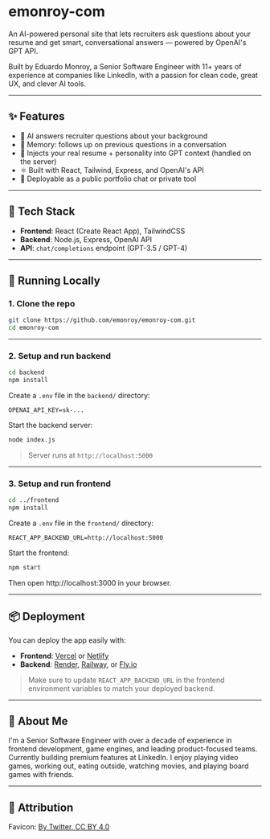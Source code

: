 # emonroy-com

An AI-powered personal site that lets recruiters ask questions about your resume and get smart, conversational answers — powered by OpenAI's GPT API.

Built by Eduardo Monroy, a Senior Software Engineer with 11+ years of experience at companies like LinkedIn, with a passion for clean code, great UX, and clever AI tools.

---

## ✨ Features

- 🤖 AI answers recruiter questions about your background  
- 🧠 Memory: follows up on previous questions in a conversation  
- 📄 Injects your real resume + personality into GPT context (handled on the server)
- ⚛️ Built with React, Tailwind, Express, and OpenAI's API  
- 💬 Deployable as a public portfolio chat or private tool  

---

## 🧱 Tech Stack

- **Frontend**: React (Create React App), TailwindCSS  
- **Backend**: Node.js, Express, OpenAI API  
- **API**: `chat/completions` endpoint (GPT-3.5 / GPT-4)

---

## 🚀 Running Locally

### 1. Clone the repo

```bash
git clone https://github.com/emonroy/emonroy-com.git
cd emonroy-com
```

---

### 2. Setup and run backend

```bash
cd backend
npm install
```

Create a `.env` file in the `backend/` directory:

```
OPENAI_API_KEY=sk-...
```

Start the backend server:

```bash
node index.js
```

> Server runs at `http://localhost:5000`

---

### 3. Setup and run frontend

```bash
cd ../frontend
npm install
```

Create a `.env` file in the `frontend/` directory:

```
REACT_APP_BACKEND_URL=http://localhost:5000
```

Start the frontend:

```bash
npm start
```

Then open http://localhost:3000 in your browser.

---

## 📦 Deployment

You can deploy the app easily with:

- **Frontend**: [Vercel](https://vercel.com) or [Netlify](https://netlify.com)  
- **Backend**: [Render](https://render.com), [Railway](https://railway.app), or [Fly.io](https://fly.io)

> Make sure to update `REACT_APP_BACKEND_URL` in the frontend environment variables to match your deployed backend.

---

## 👋 About Me

I'm a Senior Software Engineer with over a decade of experience in frontend development, game engines, and leading product-focused teams. Currently building premium features at LinkedIn. I enjoy playing video games, working out, eating outside, watching movies, and playing board games with friends.

---

## 📄 Attribution

Favicon:
[By Twitter, CC BY 4.0](https://commons.wikimedia.org/w/index.php?curid=80937197)
